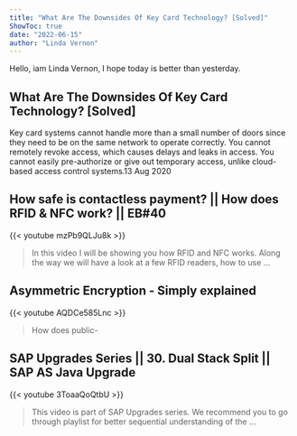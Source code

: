 ```yaml
---
title: "What Are The Downsides Of Key Card Technology? [Solved]"
ShowToc: true 
date: "2022-06-15"
author: "Linda Vernon" 
---
```


Hello, iam Linda Vernon, I hope today is better than yesterday.
## What Are The Downsides Of Key Card Technology? [Solved]
Key card systems cannot handle more than a small number of doors since they need to be on the same network to operate correctly. You cannot remotely revoke access, which causes delays and leaks in access. You cannot easily pre-authorize or give out temporary access, unlike cloud-based access control systems.13 Aug 2020

## How safe is contactless payment? || How does RFID & NFC work? || EB#40
{{< youtube mzPb9QLJu8k >}}
>In this video I will be showing you how RFID and NFC works. Along the way we will have a look at a few RFID readers, how to use ...

## Asymmetric Encryption - Simply explained
{{< youtube AQDCe585Lnc >}}
>How does public-

## SAP Upgrades Series || 30. Dual Stack Split || SAP AS Java Upgrade
{{< youtube 3ToaaQoQtbU >}}
>This video is part of SAP Upgrades series. We recommend you to go through playlist for better sequential understanding of the ...

